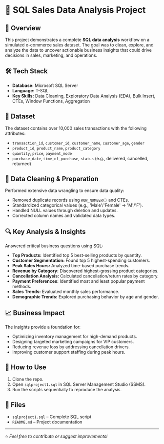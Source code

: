 # 🛒 SQL Sales Data Analysis Project

## 📖 Overview
This project demonstrates a complete **SQL data analysis** workflow on a simulated e-commerce sales dataset. The goal was to clean, explore, and analyze the data to uncover actionable business insights that could drive decisions in sales, marketing, and operations.

## 🛠️ Tech Stack
- **Database:** Microsoft SQL Server
- **Language:** T-SQL
- **Key Skills:** Data Cleaning, Exploratory Data Analysis (EDA), Bulk Insert, CTEs, Window Functions, Aggregation

## 📂 Dataset
The dataset contains over 10,000 sales transactions with the following attributes:
- `transaction_id`, `customer_id`, `customer_name`, `customer_age`, `gender`
- `product_id`, `product_name`, `product_category`
- `quantity`, `price`, `payment_mode`
- `purchase_date`, `time_of_purchase`, `status` (e.g., delivered, cancelled, returned)

## 🧹 Data Cleaning & Preparation
Performed extensive data wrangling to ensure data quality:
- Removed duplicate records using `ROW_NUMBER()` and CTEs.
- Standardized categorical values (e.g., 'Male'/'Female' → 'M'/'F').
- Handled NULL values through deletion and updates.
- Corrected column names and validated data types.

## 🔍 Key Analysis & Insights
Answered critical business questions using SQL:

- **Top Products:** Identified top 5 best-selling products by quantity.
- **Customer Segmentation:** Found top 5 highest-spending customers.
- **Peak Sales Hours:** Analyzed time-based purchase trends.
- **Revenue by Category:** Discovered highest-grossing product categories.
- **Cancellation Analysis:** Calculated cancellation/return rates by category.
- **Payment Preferences:** Identified most and least popular payment methods.
- **Sales Trends:** Evaluated monthly sales performance.
- **Demographic Trends:** Explored purchasing behavior by age and gender.

## 📈 Business Impact
The insights provide a foundation for:
- Optimizing inventory management for high-demand products.
- Designing targeted marketing campaigns for VIP customers.
- Reducing revenue loss by addressing cancellation drivers.
- Improving customer support staffing during peak hours.

## 🚀 How to Use
1. Clone the repo.
2. Open `sqlproject1.sql` in SQL Server Management Studio (SSMS).
3. Run the scripts sequentially to reproduce the analysis.

## 📁 Files
- `sqlproject1.sql` – Complete SQL script
- `README.md` – Project documentation

---
⭐ *Feel free to contribute or suggest improvements!*
